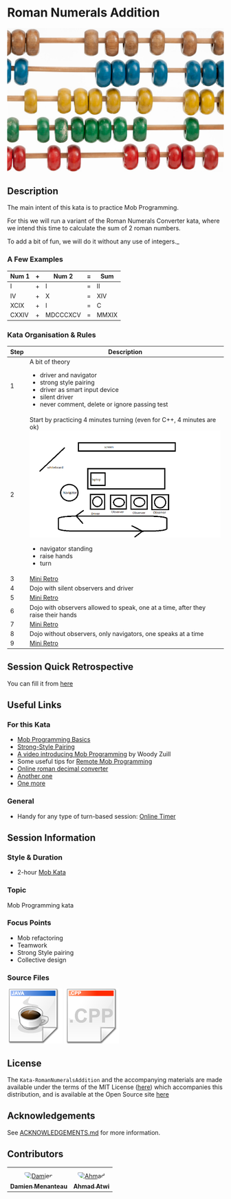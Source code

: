 # Roman Numerals Addition

[![Kata Image](./images/Abacus.jpg)](https://images.unsplash.com/photo-1548175551-1edaea7bbf0d?ixlib=rb-1.2.1&ixid=eyJhcHBfaWQiOjEyMDd9&auto=format&fit=crop&w=1353&q=80)

## Description

The main intent of this kata is to practice Mob Programming.

For this we will run a variant of the Roman Numerals Converter kata, where 
we intend this time to calculate the sum of 2 roman numbers.

To add a bit of fun, we will do it without any use of integers._

### A Few Examples

| Num 1 | + | Num 2 | = | Sum |
| --- | --- | --- | --- | --- |
| I | + | I | = | II |
| IV | + | X | = | XIV |
| XCIX | + | I | = | C |
| CXXIV | + | MDCCCXCV | = | MMXIX |

### Kata Organisation & Rules

| Step | Description |
| --- | --- |
| 1    | A bit of theory<ul><li>driver and navigator</li><li>strong style pairing</li><li>driver as smart input device</li><li>silent driver</li><li>never comment, delete or ignore passing test</li></ul> |
| 2    | Start by practicing 4 minutes turning (even for C++, 4 minutes are ok)<br>![Organisation](./images/MobOrganisation.png)<ul><li>navigator standing</li><li>raise hands</li><li>turn</li></ul> |
| 3    | [Mini Retro](./MiniRetro.md) |
| 4    | Dojo with silent observers and driver |
| 5    | [Mini Retro](./MiniRetro.md) |
| 6    | Dojo with observers allowed to speak, one at a time, after they raise their hands |
| 7    | [Mini Retro](./MiniRetro.md) |
| 8    | Dojo without observers, only navigators, one speaks at a time |
| 9    | [Mini Retro](./MiniRetro.md) |

## Session Quick Retrospective

You can fill it from [here](./QuickRetrospective.md)

## Useful Links

### For this Kata

- [Mob Programming Basics](https://mobprogramming.org/mob-programming-basics/)
- [Strong-Style Pairing](http://llewellynfalco.blogspot.com/2014/06/llewellyns-strong-style-pairing.html)
- [A video introducing Mob Programming](https://www.agilealliance.org/resources/sessions/mob-programming-aatc2017/) by Woody Zuill
- Some useful tips for [Remote Mob Programming](https://www.remotemobprogramming.org/)
- [Online roman decimal converter](https://www.calculateme.com/roman-numerals/to-roman)
- [Another one](https://www.calculator.org/calculate-online/mathematics/roman-numerals.html)
- [One more](https://goodcalculators.com/roman-numeral-converter/)

### General

- Handy for any type of turn-based session: [Online Timer](https://agility.jahed.dev/)

## Session Information

### Style & Duration

- 2-hour [Mob Kata](./doc/MobProgramming.md)

### Topic

Mob Programming kata

### Focus Points

- Mob refactoring
- Teamwork
- Strong Style pairing
- Collective design

### Source Files

[![Java](./images/LanguageJava.png)](./java)
[![C++](./images/LanguageCpp.png)](./cpp)

## License

The `Kata-RomanNumeralsAddition` and the accompanying materials are made available
under the terms of the MIT License ([here](LICENSE.md)) which accompanies this
distribution, and is available at the Open Source site [here](https://opensource.org/licenses/MIT)

## Acknowledgements

See [ACKNOWLEDGEMENTS.md](./ACKNOWLEDGEMENTS.md) for more information.

## Contributors

<table>
<tr>
    <td align="center" style="word-wrap: break-word; width: 150.0; height: 150.0">
        <a href=https://github.com/mengdaming>
            <img src=https://avatars.githubusercontent.com/u/1313765?v=4 width="100;"  style="border-radius:50%;align-items:center;justify-content:center;overflow:hidden;padding-top:10px" alt=Damien Menanteau/>
            <br />
            <sub style="font-size:14px"><b>Damien Menanteau</b></sub>
        </a>
    </td>
    <td align="center" style="word-wrap: break-word; width: 150.0; height: 150.0">
        <a href=https://github.com/aatwi>
            <img src=https://avatars.githubusercontent.com/u/11088496?v=4 width="100;"  style="border-radius:50%;align-items:center;justify-content:center;overflow:hidden;padding-top:10px" alt=Ahmad Atwi/>
            <br />
            <sub style="font-size:14px"><b>Ahmad Atwi</b></sub>
        </a>
    </td>
</tr>
</table>
